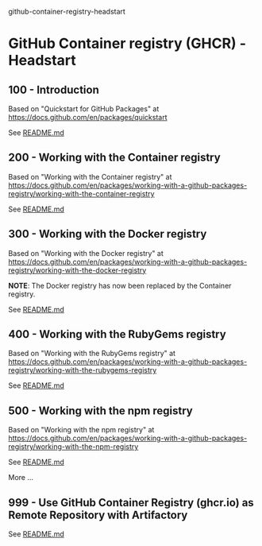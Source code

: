 github-container-registry-headstart
# GitHub Container registry (GHCR) - Headstart

## 100 - Introduction

Based on "Quickstart for GitHub Packages" at https://docs.github.com/en/packages/quickstart

See [README.md](./100/README.md)

## 200 - Working with the Container registry

Based on "Working with the Container registry" at https://docs.github.com/en/packages/working-with-a-github-packages-registry/working-with-the-container-registry

See [README.md](./200/README.md)

## 300 - Working with the Docker registry

Based on "Working with the Docker registry" at https://docs.github.com/en/packages/working-with-a-github-packages-registry/working-with-the-docker-registry

**NOTE**: The Docker registry has now been replaced by the Container registry.

See [README.md](./300/README.md)

## 400 - Working with the RubyGems registry

Based on "Working with the RubyGems registry" at https://docs.github.com/en/packages/working-with-a-github-packages-registry/working-with-the-rubygems-registry

See [README.md](./400/README.md)

## 500 - Working with the npm registry

Based on "Working with the npm registry" at https://docs.github.com/en/packages/working-with-a-github-packages-registry/working-with-the-npm-registry

See [README.md](./500/README.md)

More ...

## 999 - Use GitHub Container Registry (ghcr.io) as Remote Repository with Artifactory 

See [README.md](./999/README.md)
